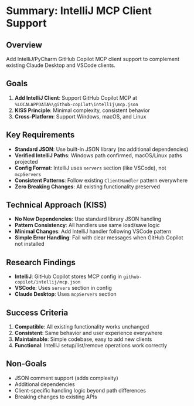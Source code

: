 # Summary: IntelliJ MCP Client Support

## Overview
Add IntelliJ/PyCharm GitHub Copilot MCP client support to complement existing Claude Desktop and VSCode clients.

## Goals
1. **Add IntelliJ Client**: Support GitHub Copilot MCP at `%LOCALAPPDATA%\github-copilot\intellij\mcp.json`
2. **KISS Principle**: Minimal complexity, consistent behavior
3. **Cross-Platform**: Support Windows, macOS, and Linux

## Key Requirements
- **Standard JSON**: Use built-in JSON library (no additional dependencies)
- **Verified IntelliJ Paths**: Windows path confirmed, macOS/Linux paths projected
- **Config Format**: IntelliJ uses `servers` section (like VSCode), not `mcpServers`
- **Consistent Patterns**: Follow existing `ClientHandler` pattern everywhere
- **Zero Breaking Changes**: All existing functionality preserved

## Technical Approach (KISS)
- **No New Dependencies**: Use standard library JSON handling
- **Pattern Consistency**: All handlers use same load/save logic
- **Minimal Changes**: Add IntelliJ handler following VSCode pattern
- **Simple Error Handling**: Fail with clear messages when GitHub Copilot not installed

## Research Findings
- **IntelliJ**: GitHub Copilot stores MCP config in `github-copilot/intellij/mcp.json`
- **VSCode**: Uses `servers` section in config
- **Claude Desktop**: Uses `mcpServers` section

## Success Criteria
1. **Compatible**: All existing functionality works unchanged
2. **Consistent**: Same behavior and user experience everywhere
3. **Maintainable**: Simple codebase, easy to add new clients
4. **Functional**: IntelliJ setup/list/remove operations work correctly

## Non-Goals
- JSON comment support (adds complexity)
- Additional dependencies
- Client-specific handling logic beyond path differences
- Breaking changes to existing APIs
